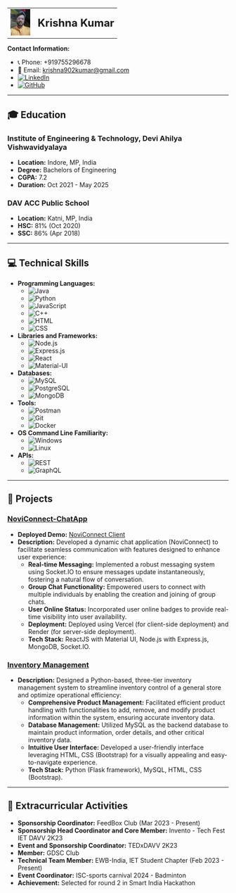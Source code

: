 <table>
  <tr>
    <td>
      <img src="./IMG_20231021_185752036.jpg" alt="Profile Image" style="width:45px;height:60px;">
    </td>
    <td style="vertical-align: middle; padding-left: 10px;">
      <span style="font-size: 24px; font-weight: bold;">Krishna Kumar</span>
    </td>
  </tr>
</table>


**Contact Information:**
- 📞 Phone: +919755296678
- 📧 Email: [krishna902kumar@gmail.com](mailto:krishna902kumar@gmail.com)
- [![LinkedIn](https://img.shields.io/badge/-LinkedIn-0077B5?style=flat&logo=LinkedIn&logoColor=white)](https://www.linkedin.com/in/krishna-kumar-975b25186)
- [![GitHub](https://img.shields.io/badge/-GitHub-181717?style=flat&logo=github&logoColor=white)](https://github.com/009-kumarji)

---

## 🎓 Education
### Institute of Engineering & Technology, Devi Ahilya Vishwavidyalaya
- **Location:** Indore, MP, India
- **Degree:** Bachelors of Engineering
- **CGPA:** 7.2
- **Duration:** Oct 2021 - May 2025

### DAV ACC Public School
- **Location:** Katni, MP, India
- **HSC:** 81% (Oct 2020)
- **SSC:** 86% (Apr 2018)

---

## 💻 Technical Skills
- **Programming Languages:** 
  - ![Java](https://img.shields.io/badge/-Java-007396?style=flat&logo=java&logoColor=white)
  - ![Python](https://img.shields.io/badge/-Python-3776AB?style=flat&logo=python&logoColor=white)
  - ![JavaScript](https://img.shields.io/badge/-JavaScript-F7DF1E?style=flat&logo=javascript&logoColor=black)
  - ![C++](https://img.shields.io/badge/-C++-00599C?style=flat&logo=cplusplus&logoColor=white)
  - ![HTML](https://img.shields.io/badge/-HTML-E34F26?style=flat&logo=html5&logoColor=white)
  - ![CSS](https://img.shields.io/badge/-CSS-1572B6?style=flat&logo=css3&logoColor=white)
- **Libraries and Frameworks:** 
  - ![Node.js](https://img.shields.io/badge/-Node.js-339933?style=flat&logo=nodedotjs&logoColor=white)
  - ![Express.js](https://img.shields.io/badge/-Express.js-000000?style=flat&logo=express&logoColor=white)
  - ![React](https://img.shields.io/badge/-React-61DAFB?style=flat&logo=react&logoColor=black)
  - ![Material-UI](https://img.shields.io/badge/-Material--UI-0081CB?style=flat&logo=material-ui&logoColor=white)
- **Databases:** 
  - ![MySQL](https://img.shields.io/badge/-MySQL-4479A1?style=flat&logo=mysql&logoColor=white)
  - ![PostgreSQL](https://img.shields.io/badge/-PostgreSQL-336791?style=flat&logo=postgresql&logoColor=white)
  - ![MongoDB](https://img.shields.io/badge/-MongoDB-47A248?style=flat&logo=mongodb&logoColor=white)
- **Tools:** 
  - ![Postman](https://img.shields.io/badge/-Postman-FF6C37?style=flat&logo=postman&logoColor=white)
  - ![Git](https://img.shields.io/badge/-Git-F05032?style=flat&logo=git&logoColor=white)
  - ![Docker](https://img.shields.io/badge/-Docker-2496ED?style=flat&logo=docker&logoColor=white)
- **OS Command Line Familiarity:** 
  - ![Windows](https://img.shields.io/badge/-Windows-0078D6?style=flat&logo=windows&logoColor=white)
  - ![Linux](https://img.shields.io/badge/-Linux-FCC624?style=flat&logo=linux&logoColor=black)
- **APIs:** 
  - ![REST](https://img.shields.io/badge/-REST-005571?style=flat&logo=rest&logoColor=white)
  - ![GraphQL](https://img.shields.io/badge/-GraphQL-E10098?style=flat&logo=graphql&logoColor=white)

---

## 🚀 Projects
### [NoviConnect-ChatApp](https://github.com/009-KumarJi/NoviConnect) 
- **Deployed Demo:** [NoviConnect Client](https://noviconnect-client.vercel.app/)
- **Description:** Developed a dynamic chat application (NoviConnect) to facilitate seamless communication with features designed to enhance user experience:
  - **Real-time Messaging:** Implemented a robust messaging system using Socket.IO to ensure messages update instantaneously, fostering a natural flow of conversation.
  - **Group Chat Functionality:** Empowered users to connect with multiple individuals by enabling the creation and joining of group chats.
  - **User Online Status:** Incorporated user online badges to provide real-time visibility into user availability.
  - **Deployment:** Deployed using Vercel (for client-side deployment) and Render (for server-side deployment).
  - **Tech Stack:** ReactJS with Material UI, Node.js with Express.js, MongoDB, Socket.IO.

### [Inventory Management](https://github.com/009-KumarJi/inventory-management)
- **Description:** Designed a Python-based, three-tier inventory management system to streamline inventory control of a general store and optimize operational efficiency:
  - **Comprehensive Product Management:** Facilitated efficient product handling with functionalities to add, remove, and modify product information within the system, ensuring accurate inventory data.
  - **Database Management:** Utilized MySQL as the backend database to maintain product information, order details, and other critical inventory data.
  - **Intuitive User Interface:** Developed a user-friendly interface leveraging HTML, CSS (Bootstrap) for a visually appealing and easy-to-navigate experience.
  - **Tech Stack:** Python (Flask framework), MySQL, HTML, CSS (Bootstrap).

---

## 🎯 Extracurricular Activities
- **Sponsorship Coordinator:** FeedBox Club (Mar 2023 - Present)
- **Sponsorship Head Coordinator and Core Member:** Invento - Tech Fest IET DAVV 2K23
- **Event and Sponsorship Coordinator:** TEDxDAVV 2K23
- **Member:** GDSC Club
- **Technical Team Member:** EWB-India, IET Student Chapter (Feb 2023 - Present)
- **Event Coordinator:** ISC-sports carnival 2024 - Badminton
- **Achievement:** Selected for round 2 in Smart India Hackathon

